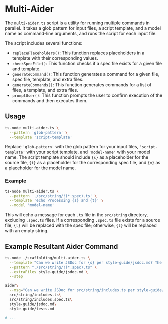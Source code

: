 # Multi-Aider

The `multi-aider.ts` script is a utility for running multiple commands in parallel. It takes a glob pattern for input files, a script template, and a model name as command-line arguments, and runs the script for each input file.

The script includes several functions:

- `replacePlaceholders()`: This function replaces placeholders in a template with their corresponding values.
- `checkSpecFile()`: This function checks if a spec file exists for a given file and template.
- `generateCommand()`: This function generates a command for a given file, spec file, template, and extra files.
- `generateCommands()`: This function generates commands for a list of files, a template, and extra files.
- `promptUser()`: This function prompts the user to confirm execution of the commands and then executes them.

## Usage

```bash
ts-node multi-aider.ts \
  --pattern 'glob-pattern' \
  --template 'script-template'
```

Replace `'glob-pattern'` with the glob pattern for your input files, `'script-template'` with your script template, and `'model-name'` with your model name. The script template should include `{s}` as a placeholder for the source file, `{t}` as a placeholder for the corresponding spec file, and `{m}` as a placeholder for the model name.

### Example

```sh
ts-node multi-aider.ts \
  --pattern './src/string/!(*.spec).ts' \
  --template 'echo Processing {s} and {t}' \
  --model 'model-name'
```

This will echo a message for each `.ts` file in the `src/string` directory, excluding `.spec.ts` files. If a corresponding `.spec.ts` file exists for a source file, `{t}` will be replaced with the spec file; otherwise, `{t}` will be replaced with an empty string.


## Example Resultant Aider Command

```sh
ts-node ./scaffolding/multi-aider.ts \
  --template "Can we write JSDoc for {s} per style-guide/jsdoc.md? The spec file {t} may be useful." \
  --pattern "./src/string/!(*.spec).ts" \
  --extraFiles style-guide/jsdoc.md \
  --step
```

```sh
aider\
  --msg="Can we write JSDoc for src/string/includes.ts per style-guide/jsdoc.md? The spec file src/string/includes.spec.ts may be useful."\
  src/string/includes.ts\
  src/string/includes.spec.ts\
  style-guide/jsdoc.md\
  style-guide/tests.md

# ...
```
